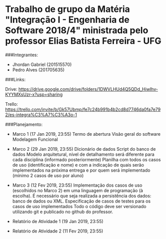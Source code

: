 # Trabalho de grupo da Matéria "Integração I - Engenharia de Software 2018/4" ministrada pelo professor Elias Batista Ferreira - UFG

###Integrantes: 

- Jhordan Gabriel (201515570)
- Pedro Alves (201705635)

###Links:

Drive: 
https://drive.google.com/drive/folders/1DWVLHUd4Q5QDd_HiwIhv-KYYMXsUzr-x?usp=sharing

Trello: https://trello.com/invite/b/Gk57Ubmp/fe7c24b991b4b2cd8d7746da0fa7e792/es-integra%C3%A7%C3%A3o-1

###Planejamento:

* Marco 1 (17 Jan 2019, 23:55)
Termo de abertura
Visão geral do software
Modelagem Funcional

* Marco 2 (29 Jan 2019, 23:55)
Dicionário de dados
Script do banco de dados
Modelo arquitetural, nível de detalhamento será diferente para cada disciplina (informado posteriormente)
Planilha com todos os casos de uso (identificação e nome) e com a indicação de quais serão implementados na próxima entrega e por quem será implementado (mínimo 2 casos de uso por aluno)

* Marco 3 (12 Fev 2019, 23:55)
Implementação dos casos de uso (escolhidos no Marco 2) em uma linguagem de programação (à escolha). 
É necessário que seja realizada a persistência dos dados: banco de dados ou XML.
Especificação de casos de testes para os casos de uso implementados
Todo o código deve ser versionado utilizando git e publicado no github do professor. 

* Relatório de Atividade 1 (19 Jan 2019, 23:55)
* Relatório de Atividade 2 (11 Fev 2019, 23:55)
